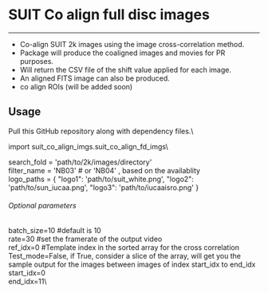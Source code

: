# SUIT Co align full disc images
--------
- Co-align SUIT 2k images using the image cross-correlation method.
- Package will produce the coaligned images and movies for PR purposes.
- Will return the CSV file of the shift value applied for each image.
- An aligned FITS image can also be produced.
- co align ROIs (will be added soon)

## Usage
Pull this GitHub repository along with dependency files.\

import suit_co_align_imgs.suit_co_align_fd_imgs\

search_fold = 'path/to/2k/images/directory'\
filter_name = 'NB03' # or 'NB04' ,  based on the availablity\
logo_paths = {
        "logo1": 'path/to/suit_white.png',
        "logo2": 'path/to/sun_iucaa.png',
        "logo3": 'path/to/iucaaisro.png'
    }

###### Optional parameters
batch_size=10  #default is 10\
rate=30 #set the framerate of the output video\
ref_idx=0 #Template index in the sorted array for the cross correlation\
Test_mode=False, if True, consider a slice of the array, will get you the sample output for the images between images of index start_idx to end_idx\
start_idx=0\
end_idx=11\

